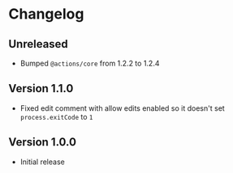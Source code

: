 # Changelog

## Unreleased

- Bumped `@actions/core` from 1.2.2 to 1.2.4

## Version 1.1.0

- Fixed edit comment with allow edits enabled so it doesn't set `process.exitCode` to `1`

## Version 1.0.0

- Initial release
